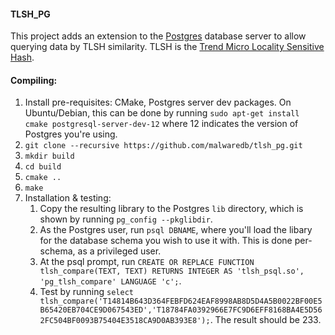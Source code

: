 #### TLSH_PG
This project adds an extension to the [Postgres](https://www.postgresql.org/) database server to allow querying data by TLSH similarity. TLSH is the [Trend Micro Locality Sensitive Hash](https://github.com/trendmicro/tlsh).

#### Compiling:
1. Install pre-requisites: CMake, Postgres server dev packages. On Ubuntu/Debian, this can be done by running `sudo apt-get install cmake postgresql-server-dev-12` where 12 indicates the version of Postgres you're using.
2. `git clone --recursive https://github.com/malwaredb/tlsh_pg.git`
3. `mkdir build`
4. `cd build`
5. `cmake ..`
6. `make`
7. Installation & testing:
   1. Copy the resulting library to the Postgres `lib` directory, which is shown by running `pg_config --pkglibdir`.
   2. As the Postgres user, run `psql DBNAME`, where you'll load the libary for the database schema you wish to use it with. This is done per-schema, as a privileged user.
   3. At the psql prompt, run `CREATE OR REPLACE FUNCTION tlsh_compare(TEXT, TEXT) RETURNS INTEGER AS 'tlsh_psql.so', 'pg_tlsh_compare' LANGUAGE 'c';`.
   4. Test by running `select tlsh_compare('T14814B643D364FEBFD624EAF8998AB8D5D4A5B0022BF00E5B65420EB704CE9D067543ED','T18784FA0392966E7FC9D6EFF8168BA4E5D562FC504BF0093B75404E3518CA9D0AB393E8');`. The result should be 233.
